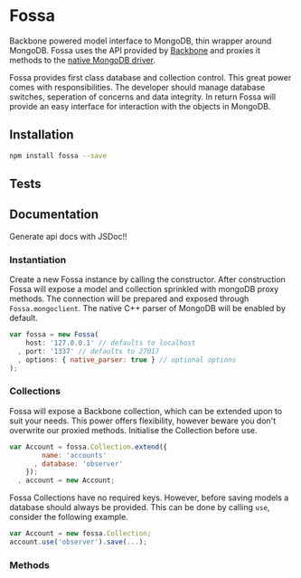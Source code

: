 # Fossa

Backbone powered model interface to MongoDB, thin wrapper around MongoDB. Fossa
uses the API provided by [Backbone][backbone] and proxies it methods to the
[native MongoDB driver][mongodb].

Fossa provides first class database and collection control. This great power
comes with responsibilities. The developer should manage database switches,
seperation of concerns and data integrity. In return Fossa will provide an easy
interface for interaction with the objects in MongoDB.

## Installation

```sh
npm install fossa --save
```

## Tests


## Documentation

Generate api docs with JSDoc!!

### Instantiation

Create a new Fossa instance by calling the constructor. After construction Fossa
will expose a model and collection sprinkled with mongoDB proxy methods. The
connection will be prepared and exposed through `Fossa.mongoclient`. The native
C++ parser of MongoDB will be enabled by default.

```js
var fossa = new Fossa(
    host: '127.0.0.1' // defaults to localhost
  , port: '1337' // defaults to 27017
  , options: { native_parser: true } // optional options
);
```

### Collections

Fossa will expose a Backbone collection, which can be extended upon to suit your
needs. This power offers flexibility, however beware you don't overwrite our
proxied methods. Initialise the Collection before use.

```js
var Account = fossa.Collection.extend({
        name: 'accounts'
      , database: 'observer'
    });
  , account = new Account;
```

Fossa Collections have no required keys. However, before saving models a
database should always be provided. This can be done by calling `use`,
consider the following example.

```js
var Account = new fossa.Collection;
account.use('observer').save(...);
```

### Methods

[backbone]: http://backbonejs.org/
[mongodb]: https://github.com/christkv/node-mongodb-native/
